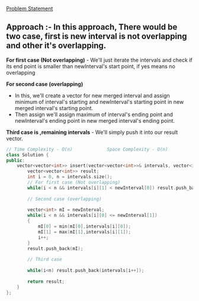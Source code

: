 [Problem Statement](https://leetcode.com/problems/insert-interval)

## Approach :- In this approach, There would be two case, first is new interval is not overlapping and other it's overlapping.

**For first case (Not overlapping)** - We'll just iterate the intervals and check if its end point is smaller than newInterval's start point, if yes means no overlapping

**For second case (overlapping)**
- In this, we'll create a vector for new merged interval and assign minimum of interval's starting and newInterval's starting point in new merged interval's starting point.
- Then assign we'll assign maximum of interval's ending point and newInterval's ending point in new merged interval's ending point.

**Third case is ,remaining intervals** - We'll simply push it into our result vector.

```cpp
// Time Complexity - O(n)             Space Complexity - O(n)
class Solution {
public:
    vector<vector<int>> insert(vector<vector<int>>& intervals, vector<int>& newInterval) {
        vector<vector<int>> result;
        int i = 0, n = intervals.size();
        // For first case (Not overlapping)
        while(i < n && intervals[i][1] < newInterval[0]) result.push_back(intervals[i++]);
        
        // Second case (overlapping)
        
        vector<int> mI = newInterval;
        while(i < n && intervals[i][0] <= newInterval[1])
        {
            mI[0] = min(mI[0],intervals[i][0]);
            mI[1] = max(mI[1],intervals[i][1]);
            i++;
        }
        result.push_back(mI);
        
        // Third case
        
        while(i<n) result.push_back(intervals[i++]);
        
        return result;
    }
};
```
